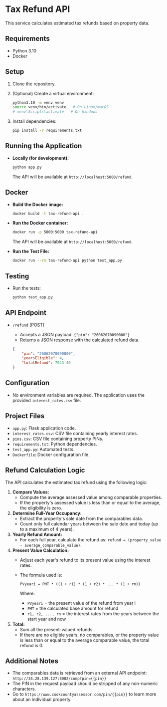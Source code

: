 # Tax Refund API

This service calculates estimated tax refunds based on property data.

## Requirements

* Python 3.10
* Docker

## Setup

1.  Clone the repository.
2.  (Optional) Create a virtual environment:

    ```bash
    python3.10 -m venv venv
    source venv/bin/activate   # On Linux/macOS
    # venv\Scripts\activate   # On Windows
    ```

3.  Install dependencies:

    ```bash
    pip install -r requirements.txt
    ```

## Running the Application

* **Locally (for development):**

    ```bash
    python app.py
    ```

    The API will be available at `http://localhost:5000/refund`.

## Docker

* **Build the Docker image:**

    ```bash
    docker build -t tax-refund-api .
    ```

* **Run the Docker container:**

    ```bash
    docker run -p 5000:5000 tax-refund-api
    ```

    The API will be available at `http://localhost:5000/refund`.

* **Run the Test File:**

    ```bash
    docker run --rm tax-refund-api python test_app.py
    ```

## Testing

* Run the tests:

    ```bash
    python test_app.py
    ```

## API Endpoint

* `/refund` (POST)
    * Accepts a JSON payload: `{"pin": "26062070090000"}`
    * Returns a JSON response with the calculated refund data.

    ```json
    {
        "pin": "26062070090000",
        "yearsEligible": 4,
        "totalRefund": 7043.40
    }
    ```

## Configuration

* No environment variables are required. The application uses the provided `interest_rates.csv` file.

## Project Files

* `app.py`:  Flask application code.
* `interest_rates.csv`: CSV file containing yearly interest rates. 
* `pins.csv`: CSV file containing property PINs.
* `requirements.txt`: Python dependencies.
* `test_app.py`: Automated tests.
* `Dockerfile`: Docker configuration file.

## Refund Calculation Logic

The API calculates the estimated tax refund using the following logic:

1.  **Compare Values:**
    * Compute the average assessed value among comparable properties. 
    * If the property's assessed value is less than or equal to the average, the eligibility is zero. 
2.  **Determine Full-Year Occupancy:**
    * Extract the property's sale date from the comparables data. 
    * Count only full calendar years between the sale date and today (up to a maximum of 4 years). 
3.  **Yearly Refund Amount:**
    * For each full year, calculate the refund as: `refund = (property_value - average_comparable_value)`. 
4.  **Present Value Calculation:**
    * Adjust each year's refund to its present value using the interest rates. 
    * The formula used is:

        ```
        PVyeari = PMT * ((1 + r1) * (1 + r2) * ... * (1 + rn))
        ```

        Where:

        * `PVyeari` = the present value of the refund from year i
        * `PMT` = the calculated base amount for refund
        * `r1, r2, ..., rn` = the interest rates from the years between the start year and now
5.  **Total:**
    * Sum all the present-valued refunds.
    * If there are no eligible years, no comparables, or the property value is less than or equal to the average comparable value, the total refund is 0. 

## Additional Notes

* The comparables data is retrieved from an external API endpoint: `http://34.28.139.127:8082/comp?pin={{pin}}` 
* The PIN in the request payload should be stripped of any non-numeric characters. 
* Go to `https://www.cookcountyassessor.com/pin/{{pin}}` to learn more about an individual property. 